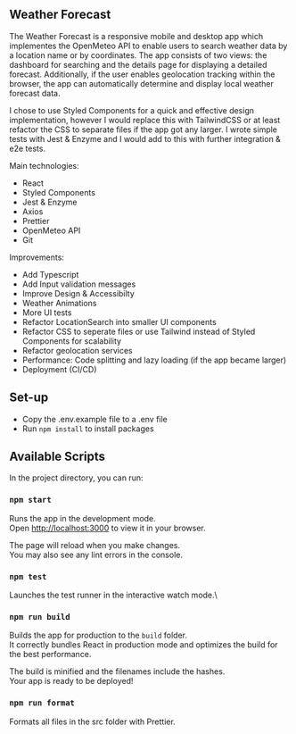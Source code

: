 ## Weather Forecast

The Weather Forecast is a responsive mobile and desktop app which implementes the OpenMeteo API to enable users to search weather data by a location name or by coordinates. The app consists of two views: the dashboard for searching and the details page for displaying a detailed forecast. Additionally, if the user enables geolocation tracking within the browser, the app can automatically determine and display local weather forecast data.  

I chose to use Styled Components for a quick and effective design implementation, however I would replace this with TailwindCSS or at least refactor the CSS to separate files if the app got any larger. I wrote simple tests with Jest & Enzyme and I would add to this with further integration & e2e tests. 


Main technologies:

- React
- Styled Components
- Jest & Enzyme
- Axios
- Prettier
- OpenMeteo API
- Git


Improvements:

- Add Typescript
- Add Input validation messages
- Improve Design & Accessibilty
- Weather Animations
- More UI tests
- Refactor LocationSearch into smaller UI components
- Refactor CSS to seperate files or use Tailwind instead of Styled Components for scalability
- Refactor geolocation services
- Performance: Code splitting and lazy loading (if the app became larger)
- Deployment (CI/CD)


## Set-up

- Copy the .env.example file to a .env file
- Run `npm install` to install packages


## Available Scripts

In the project directory, you can run:


### `npm start`

Runs the app in the development mode.\
Open [http://localhost:3000](http://localhost:3000) to view it in your browser.

The page will reload when you make changes.\
You may also see any lint errors in the console.

### `npm test`

Launches the test runner in the interactive watch mode.\

### `npm run build`

Builds the app for production to the `build` folder.\
It correctly bundles React in production mode and optimizes the build for the best performance.

The build is minified and the filenames include the hashes.\
Your app is ready to be deployed!


### `npm run format`

Formats all files in the src folder with Prettier.

